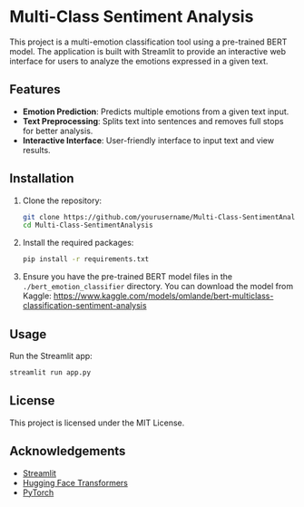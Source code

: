 # Multi-Class Sentiment Analysis

This project is a multi-emotion classification tool using a pre-trained BERT model. The application is built with Streamlit to provide an interactive web interface for users to analyze the emotions expressed in a given text.

## Features

- **Emotion Prediction**: Predicts multiple emotions from a given text input.
- **Text Preprocessing**: Splits text into sentences and removes full stops for better analysis.
- **Interactive Interface**: User-friendly interface to input text and view results.

## Installation

1. Clone the repository:
    ```bash
    git clone https://github.com/yourusername/Multi-Class-SentimentAnalysis.git
    cd Multi-Class-SentimentAnalysis
    ```

2. Install the required packages:
    ```bash
    pip install -r requirements.txt
    ```

3. Ensure you have the pre-trained BERT model files in the `./bert_emotion_classifier` directory. You can download the model from Kaggle: https://www.kaggle.com/models/omlande/bert-multiclass-classification-sentiment-analysis

## Usage

Run the Streamlit app:
```bash
streamlit run app.py
```

## License

This project is licensed under the MIT License.

## Acknowledgements

- [Streamlit](https://www.streamlit.io/)
- [Hugging Face Transformers](https://huggingface.co/transformers/)
- [PyTorch](https://pytorch.org/)
